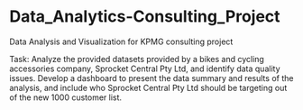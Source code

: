 # Data_Analytics-Consulting_Project
Data Analysis and Visualization for KPMG consulting project

Task: Analyze the provided datasets provided by a bikes and cycling accessories company, Sprocket Central Pty Ltd, and identify data quality issues. Develop a dashboard to present the data summary and results of the analysis, and include who Sprocket Central Pty Ltd should be targeting out of the new 1000 customer list. 
